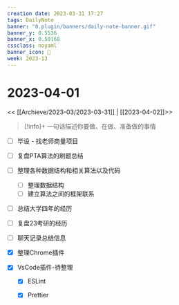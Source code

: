 ```yaml
---
creation date: 2023-03-31 17:27
tags: DailyNote
banner: "0.plugin/banners/daily-note-banner.gif"
banner_y: 0.5536
banner_x: 0.50168
cssclass: noyaml
banner_icon: 💌
week: 2023-13
---
```


# 2023-04-01

<< [[Archieve/2023-03/2023-03-31]] | [[2023-04-02]]>>


> [!info]+ 一句话描述你要做、在做、准备做的事情
> 


- [ ] 毕设 - 找老师商量项目

- [ ] 复盘PTA算法的刷题总结
- [ ] 整理各种数据结构和相关算法以及代码
	- [ ] 整理数据结构
	- [ ] 建立算法之间的框架联系
- [ ] 总结大学四年的经历
- [ ] 复盘23考研的经历
- [ ] 聊天记录总结信息

- [x] 整理Chrome插件
- [x] VsCode插件-待整理
	- [x] ESLint
	- [x] Prettier

